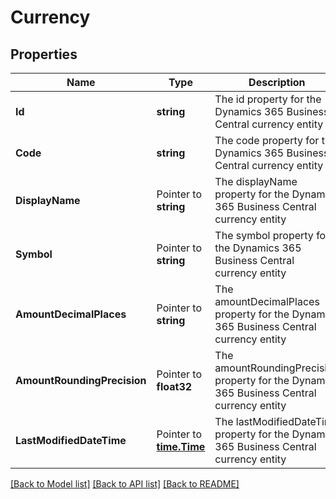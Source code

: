 # Currency

## Properties

Name | Type | Description | Notes
------------ | ------------- | ------------- | -------------
**Id** | **string** | The id property for the Dynamics 365 Business Central currency entity | [optional] 
**Code** | **string** | The code property for the Dynamics 365 Business Central currency entity | [optional] 
**DisplayName** | Pointer to **string** | The displayName property for the Dynamics 365 Business Central currency entity | [optional] 
**Symbol** | Pointer to **string** | The symbol property for the Dynamics 365 Business Central currency entity | [optional] 
**AmountDecimalPlaces** | Pointer to **string** | The amountDecimalPlaces property for the Dynamics 365 Business Central currency entity | [optional] 
**AmountRoundingPrecision** | Pointer to **float32** | The amountRoundingPrecision property for the Dynamics 365 Business Central currency entity | [optional] 
**LastModifiedDateTime** | Pointer to [**time.Time**](time.Time.md) | The lastModifiedDateTime property for the Dynamics 365 Business Central currency entity | [optional] 

[[Back to Model list]](../README.md#documentation-for-models) [[Back to API list]](../README.md#documentation-for-api-endpoints) [[Back to README]](../README.md)



